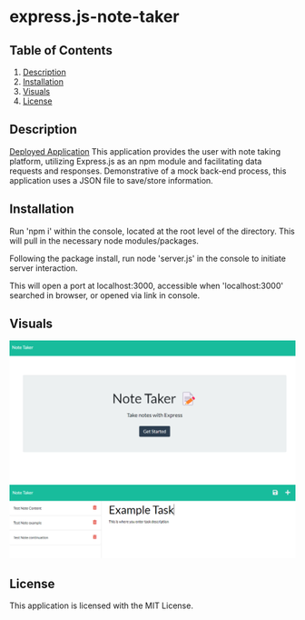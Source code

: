 # express.js-note-taker

## Table of Contents
1. [Description](#description)
2. [Installation](#installation)
3. [Visuals](#visuals)
4. [License](#license)

## Description
[Deployed Application](https://express-note-taker-utility.herokuapp.com/)
This application provides the user with note taking platform, utilizing Express.js as an npm module and facilitating data requests and responses. Demonstrative of a mock back-end process, this application uses a JSON file to save/store information. 

## Installation
Run 'npm i' within the console, located at the root level of the directory. This will pull in the necessary node modules/packages.

Following the package install, run node 'server.js' in the console to initiate server interaction.

This will open a port at localhost:3000, accessible when 'localhost:3000' searched in browser, or opened via link in console.

## Visuals
![Entry Page](./images/indexScreenshot.png)
![Notes Page](./images/notesScreenshot.png)

## License
This application is licensed with the MIT License.